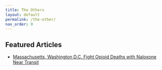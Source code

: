 ```yaml
---
title: The Others
layout: default
permalink: /the-other/
nav_order: 9
---
```


<section>
    <h2>Featured Articles</h2>
    <ul>
        <li><a href="https://www.bloomberg.com/news/articles/2024-01-18/massachusetts-washington-dc-fight-opioid-deaths-with-naloxone-near-transit?srnd=citylab" target="_blank">Massachusetts, Washington D.C. Fight Opioid Deaths with Naloxone Near Transit</a></li>
        <!-- Add more list items for other articles -->
    </ul>
</section>
